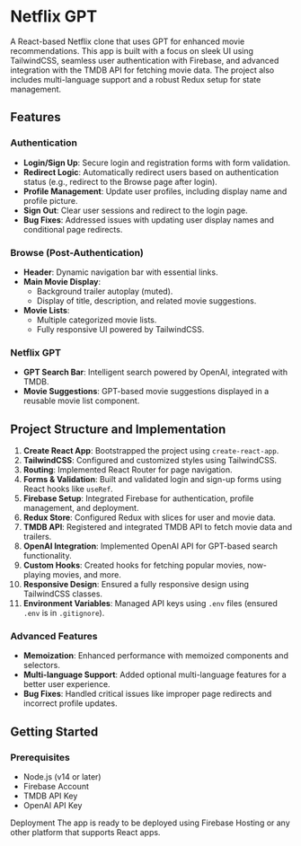 
# Netflix GPT

A React-based Netflix clone that uses GPT for enhanced movie recommendations. This app is built with a focus on sleek UI using TailwindCSS, seamless user authentication with Firebase, and advanced integration with the TMDB API for fetching movie data. The project also includes multi-language support and a robust Redux setup for state management.

## Features

### Authentication
- **Login/Sign Up**: Secure login and registration forms with form validation.
- **Redirect Logic**: Automatically redirect users based on authentication status (e.g., redirect to the Browse page after login).
- **Profile Management**: Update user profiles, including display name and profile picture.
- **Sign Out**: Clear user sessions and redirect to the login page.
- **Bug Fixes**: Addressed issues with updating user display names and conditional page redirects.

### Browse (Post-Authentication)
- **Header**: Dynamic navigation bar with essential links.
- **Main Movie Display**: 
    - Background trailer autoplay (muted).
    - Display of title, description, and related movie suggestions.
- **Movie Lists**: 
    - Multiple categorized movie lists.
    - Fully responsive UI powered by TailwindCSS.

### Netflix GPT
- **GPT Search Bar**: Intelligent search powered by OpenAI, integrated with TMDB.
- **Movie Suggestions**: GPT-based movie suggestions displayed in a reusable movie list component.

## Project Structure and Implementation

1. **Create React App**: Bootstrapped the project using `create-react-app`.
2. **TailwindCSS**: Configured and customized styles using TailwindCSS.
3. **Routing**: Implemented React Router for page navigation.
4. **Forms & Validation**: Built and validated login and sign-up forms using React hooks like `useRef`.
5. **Firebase Setup**: Integrated Firebase for authentication, profile management, and deployment.
6. **Redux Store**: Configured Redux with slices for user and movie data.
7. **TMDB API**: Registered and integrated TMDB API to fetch movie data and trailers.
8. **OpenAI Integration**: Implemented OpenAI API for GPT-based search functionality.
9. **Custom Hooks**: Created hooks for fetching popular movies, now-playing movies, and more.
10. **Responsive Design**: Ensured a fully responsive design using TailwindCSS classes.
11. **Environment Variables**: Managed API keys using `.env` files (ensured `.env` is in `.gitignore`).

### Advanced Features
- **Memoization**: Enhanced performance with memoized components and selectors.
- **Multi-language Support**: Added optional multi-language features for a better user experience.
- **Bug Fixes**: Handled critical issues like improper page redirects and incorrect profile updates.

## Getting Started

### Prerequisites
- Node.js (v14 or later)
- Firebase Account
- TMDB API Key
- OpenAI API Key

Deployment
The app is ready to be deployed using Firebase Hosting or any other platform that supports React apps.
